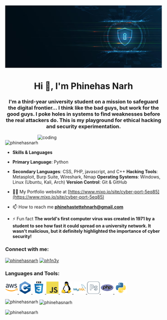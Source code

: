 ![logo](https://github.com/PhinehasNarh/PhinehasNarh/blob/main/Banner.jpg)

<h1 align="center">Hi 👋, I'm Phinehas Narh</h1>
<h3 align="center">I'm a third-year university student on a mission to safeguard the digital frontier... I think like the bad guys, but work for the good guys. I poke holes in systems to find weaknesses before the real attackers do. This is my playground for ethical hacking and security experimentation.</h3>

<img align="right" alt="coding" width=400 src="https://imgs.search.brave.com/Vut9nc8LfNhIZ1gxeAndK8UzXmbCaRJT3kKEbeMsV10/rs:fit:860:0:0/g:ce/aHR0cHM6Ly9naWZk/Yi5jb20vaW1hZ2Vz/L2hpZ2gvYW5pbWUt/Y29tcHV0ZXItZ3V5/LWhhY2tpbmctbG1v/anoyenNiaTZ4bXZ6/NS5naWY.gif">

<p align="left"> <img src="https://komarev.com/ghpvc/?username=phinehasnarh&label=Profile%20views&color=0e75b6&style=flat" alt="phinehasnarh" /> </p>

- **Skills & Languages** 
- **Primary Language**: Python 
- **Secondary Languages**: CSS, PHP, javascript, and C++
**Hacking Tools**: Metasploit, Burp Suite, Wireshark, Nmap
**Operating Systems**: Windows, Linux (Ubuntu, Kali, Arch)
**Version Control**: Git & GitHub

- 👨‍💻 My Portfolio website at [https://www.mixo.io/site/cyber-port-5eq85](https://www.mixo.io/site/cyber-port-5eq85)
  
- 📫 How to reach me **phinehastettehnarh@gmail.com**

- ⚡ Fun fact **The world's first computer virus was created in 1971 by a student to see how fast it could spread on a university network. It wasn't malicious, but it definitely highlighted the importance of cyber security!**

<h3 align="left">Connect with me:</h3>
<p align="left">
<a href="https://linkedin.com/in/phinehasnarh" target="blank"><img align="center" src="https://raw.githubusercontent.com/rahuldkjain/github-profile-readme-generator/master/src/images/icons/Social/linked-in-alt.svg" alt="phinehasnarh" height="30" width="40" /></a>
<a href="https://instagram.com/ph1n3y" target="blank"><img align="center" src="https://raw.githubusercontent.com/rahuldkjain/github-profile-readme-generator/master/src/images/icons/Social/instagram.svg" alt="ph1n3y" height="30" width="40" /></a>
</p>

<h3 align="left">Languages and Tools:</h3>
<p align="left"> <a href="https://aws.amazon.com" target="_blank" rel="noreferrer"> <img src="https://raw.githubusercontent.com/devicons/devicon/master/icons/amazonwebservices/amazonwebservices-original-wordmark.svg" alt="aws" width="40" height="40"/> </a> <a href="https://www.w3schools.com/cpp/" target="_blank" rel="noreferrer"> <img src="https://raw.githubusercontent.com/devicons/devicon/master/icons/cplusplus/cplusplus-original.svg" alt="cplusplus" width="40" height="40"/> </a> <a href="https://www.w3schools.com/css/" target="_blank" rel="noreferrer"> <img src="https://raw.githubusercontent.com/devicons/devicon/master/icons/css3/css3-original-wordmark.svg" alt="css3" width="40" height="40"/> </a> <a href="https://developer.mozilla.org/en-US/docs/Web/JavaScript" target="_blank" rel="noreferrer"> <img src="https://raw.githubusercontent.com/devicons/devicon/master/icons/javascript/javascript-original.svg" alt="javascript" width="40" height="40"/> </a> <a href="https://www.linux.org/" target="_blank" rel="noreferrer"> <img src="https://raw.githubusercontent.com/devicons/devicon/master/icons/linux/linux-original.svg" alt="linux" width="40" height="40"/> </a> <a href="https://www.mysql.com/" target="_blank" rel="noreferrer"> <img src="https://raw.githubusercontent.com/devicons/devicon/master/icons/mysql/mysql-original-wordmark.svg" alt="mysql" width="40" height="40"/> </a> <a href="https://www.photoshop.com/en" target="_blank" rel="noreferrer"> <img src="https://raw.githubusercontent.com/devicons/devicon/master/icons/photoshop/photoshop-line.svg" alt="photoshop" width="40" height="40"/> </a> <a href="https://www.php.net" target="_blank" rel="noreferrer"> <img src="https://raw.githubusercontent.com/devicons/devicon/master/icons/php/php-original.svg" alt="php" width="40" height="40"/> </a> <a href="https://www.python.org" target="_blank" rel="noreferrer"> <img src="https://raw.githubusercontent.com/devicons/devicon/master/icons/python/python-original.svg" alt="python" width="40" height="40"/> </a> </p>

<p><img align="left" src="https://github-readme-stats.vercel.app/api/top-langs?username=phinehasnarh&show_icons=true&locale=en&layout=compact" alt="phinehasnarh" /></p>

<p>&nbsp;<img align="center" src="https://github-readme-stats.vercel.app/api?username=phinehasnarh&show_icons=true&locale=en" alt="phinehasnarh" /></p>

<p><img align="center" src="https://github-readme-streak-stats.herokuapp.com/?user=phinehasnarh&" alt="phinehasnarh" /></p>
